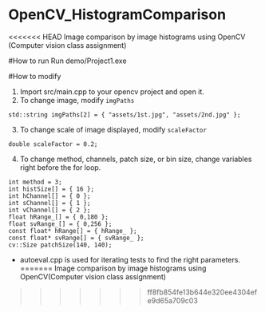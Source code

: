 # OpenCV_HistogramComparison
<<<<<<< HEAD
Image comparison by image histograms using OpenCV (Computer vision class assignment)


#How to run
Run demo/Project1.exe

#How to modify
1. Import src/main.cpp to your opencv project and open it.
2. To change image, modify `imgPaths`
```
std::string imgPaths[2] = { "assets/1st.jpg", "assets/2nd.jpg" };
```
3. To change scale of image displayed, modify `scaleFactor`
```
double scaleFactor = 0.2;
```
4. To change method, channels, patch size, or bin size, change variables right before the for loop.
```
int method = 3;
int histSize[] = { 16 };
int hChannel[] = { 0 };
int sChannel[] = { 1 };
int vChannel[] = { 2 };
float hRange_[] = { 0,180 };
float svRange_[] = { 0,256 };
const float* hRange[] = { hRange_ };
const float* svRange[] = { svRange_ };
cv::Size patchSize(140, 140);
```

* autoeval.cpp is used for iterating tests to find the right parameters.
=======
Image comparison by image histograms using OpenCV(Computer vision class assignment)
>>>>>>> ff8fb854fe13b644e320ee4304efe9d65a709c03
